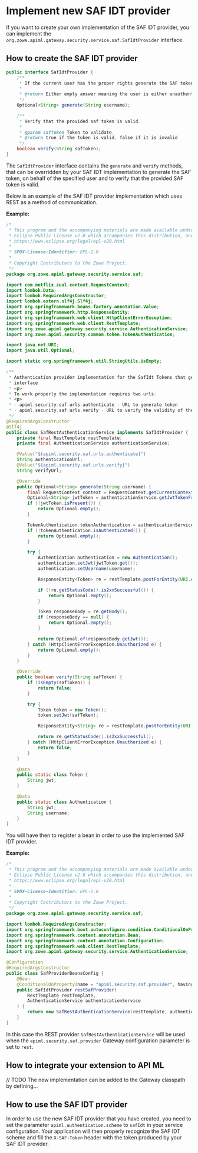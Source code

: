 # Implement new SAF IDT provider

If you want to create your own implementation of the SAF IDT provider, you can implement the `org.zowe.apiml.gateway.security.service.saf.SafIdtProvider` interface. 

## How to create the SAF IDT provider

```java
public interface SafIdtProvider {
    /**
     * If the current user has the proper rights generate the SAF token on its behalf and return it back.
     *
     * @return Either empty answer meaning the user is either unauthenticated or doesn't have the proper rights.
     */
    Optional<String> generate(String username);

    /**
     * Verify that the provided saf token is valid.
     *
     * @param safToken Token to validate.
     * @return true if the token is valid, false if it is invalid
     */
    boolean verify(String safToken);
}
```

The `SafIdtProvider` interface contains the `generate` and `verify` methods, that can be overridden by your SAF IDT implementation
to generate the SAF token, on behalf of the specified user and to verify that the provided SAF token is valid.

Below is an example of the SAF IDT provider implementation which uses REST as a method of communication. 

**Example:** 

```java
/*
 * This program and the accompanying materials are made available under the terms of the
 * Eclipse Public License v2.0 which accompanies this distribution, and is available at
 * https://www.eclipse.org/legal/epl-v20.html
 *
 * SPDX-License-Identifier: EPL-2.0
 *
 * Copyright Contributors to the Zowe Project.
 */
package org.zowe.apiml.gateway.security.service.saf;

import com.netflix.zuul.context.RequestContext;
import lombok.Data;
import lombok.RequiredArgsConstructor;
import lombok.extern.slf4j.Slf4j;
import org.springframework.beans.factory.annotation.Value;
import org.springframework.http.ResponseEntity;
import org.springframework.web.client.HttpClientErrorException;
import org.springframework.web.client.RestTemplate;
import org.zowe.apiml.gateway.security.service.AuthenticationService;
import org.zowe.apiml.security.common.token.TokenAuthentication;

import java.net.URI;
import java.util.Optional;

import static org.springframework.util.StringUtils.isEmpty;

/**
 * Authentication provider implementation for the SafIdt Tokens that gets and verifies the tokens across the Restfull
 * interface
 * <p>
 * To work properly the implementation requires two urls:
 * <p>
 * - apiml.security.saf.urls.authenticate - URL to generate token
 * - apiml.security.saf.urls.verify - URL to verify the validity of the token
 */
@RequiredArgsConstructor
@Slf4j
public class SafRestAuthenticationService implements SafIdtProvider {
    private final RestTemplate restTemplate;
    private final AuthenticationService authenticationService;

    @Value("${apiml.security.saf.urls.authenticate}")
    String authenticationUrl;
    @Value("${apiml.security.saf.urls.verify}")
    String verifyUrl;

    @Override
    public Optional<String> generate(String username) {
        final RequestContext context = RequestContext.getCurrentContext();
        Optional<String> jwtToken = authenticationService.getJwtTokenFromRequest(context.getRequest());
        if (!jwtToken.isPresent()) {
            return Optional.empty();
        }

        TokenAuthentication tokenAuthentication = authenticationService.validateJwtToken(jwtToken.get());
        if (!tokenAuthentication.isAuthenticated()) {
            return Optional.empty();
        }

        try {
            Authentication authentication = new Authentication();
            authentication.setJwt(jwtToken.get());
            authentication.setUsername(username);

            ResponseEntity<Token> re = restTemplate.postForEntity(URI.create(authenticationUrl), authentication, Token.class);

            if (!re.getStatusCode().is2xxSuccessful()) {
                return Optional.empty();
            }

            Token responseBody = re.getBody();
            if (responseBody == null) {
                return Optional.empty();
            }

            return Optional.of(responseBody.getJwt());
        } catch (HttpClientErrorException.Unauthorized e) {
            return Optional.empty();
        }
    }

    @Override
    public boolean verify(String safToken) {
        if (isEmpty(safToken)) {
            return false;
        }

        try {
            Token token = new Token();
            token.setJwt(safToken);

            ResponseEntity<String> re = restTemplate.postForEntity(URI.create(verifyUrl), token, String.class);

            return re.getStatusCode().is2xxSuccessful();
        } catch (HttpClientErrorException.Unauthorized e) {
            return false;
        }
    }

    @Data
    public static class Token {
        String jwt;
    }

    @Data
    public static class Authentication {
        String jwt;
        String username;
    }
}

```

You will have then to register a bean in order to use the implemented SAF IDT provider.

**Example:**

```java
/*
 * This program and the accompanying materials are made available under the terms of the
 * Eclipse Public License v2.0 which accompanies this distribution, and is available at
 * https://www.eclipse.org/legal/epl-v20.html
 *
 * SPDX-License-Identifier: EPL-2.0
 *
 * Copyright Contributors to the Zowe Project.
 */
package org.zowe.apiml.gateway.security.service.saf;

import lombok.RequiredArgsConstructor;
import org.springframework.boot.autoconfigure.condition.ConditionalOnProperty;
import org.springframework.context.annotation.Bean;
import org.springframework.context.annotation.Configuration;
import org.springframework.web.client.RestTemplate;
import org.zowe.apiml.gateway.security.service.AuthenticationService;

@Configuration
@RequiredArgsConstructor
public class SafProviderBeansConfig {
    @Bean
    @ConditionalOnProperty(name = "apiml.security.saf.provider", havingValue = "rest")
    public SafIdtProvider restSafProvider(
        RestTemplate restTemplate,
        AuthenticationService authenticationService
    ) {
        return new SafRestAuthenticationService(restTemplate, authenticationService);
    }
}

```

In this case the REST provider `SafRestAuthenticationService` will be used when the `apiml.security.saf.provider` 
Gateway configuration parameter is set to `rest`. 

## How to integrate your extension to API ML

// TODO 
The new implementation can be added to the Gateway classpath by defining...

## How to use the SAF IDT provider

In order to use the new SAF IDT provider that you have created, you need to set the parameter `apiml.authentication.scheme` to `safIdt` in your service configuration.
Your application will then properly recognize the SAF IDT scheme and fill the `X-SAF-Token` header with the token produced by your SAF IDT provider. 